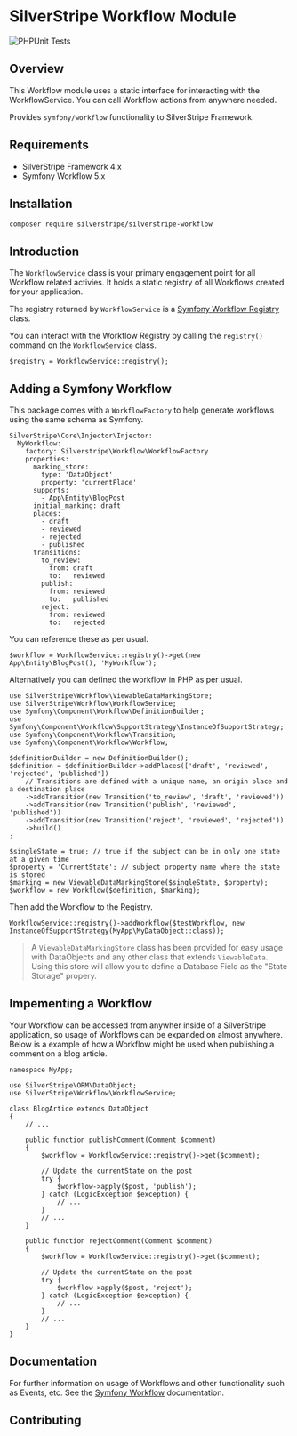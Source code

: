# SilverStripe Workflow Module

![PHPUnit Tests](https://github.com/brettt89/silverstripe-workflow/workflows/PHPUnit%20Tests/badge.svg)

## Overview

This Workflow module uses a static interface for interacting with the WorkflowService. You can call Workflow actions from anywhere needed. 

Provides `symfony/workflow` functionality to SilverStripe Framework.

## Requirements

 * SilverStripe Framework 4.x
 * Symfony Workflow 5.x

## Installation

```
composer require silverstripe/silverstripe-workflow
```

## Introduction

The `WorkflowService` class is your primary engagement point for all Workflow related activies. It holds a static registry of all Workflows created for your application.

The registry returned by `WorkflowService` is a [Symfony Workflow Registry](https://github.com/symfony/symfony/blob/master/src/Symfony/Component/Workflow/Registry.php) class.

You can interact with the Workflow Registry by calling the `registry()` command on the `WorkflowService` class.

```
$registry = WorkflowService::registry();
```

## Adding a Symfony Workflow

This package comes with a `WorkflowFactory` to help generate workflows using the same schema as Symfony.

```
SilverStripe\Core\Injector\Injector:
  MyWorkflow:
    factory: Silverstripe\Workflow\WorkflowFactory
    properties:
      marking_store:
        type: 'DataObject'
        property: 'currentPlace'
      supports:
        - App\Entity\BlogPost
      initial_marking: draft
      places:
        - draft
        - reviewed
        - rejected
        - published
      transitions:
        to_review:
          from: draft
          to:   reviewed
        publish:
          from: reviewed
          to:   published
        reject:
          from: reviewed
          to:   rejected
```

You can reference these as per usual.

```
$workflow = WorkflowService::registry()->get(new App\Entity\BlogPost(), 'MyWorkflow');
```

Alternatively you can defined the workflow in PHP as per usual.

```
use SilverStripe\Workflow\ViewableDataMarkingStore;
use SilverStripe\Workflow\WorkflowService;
use Symfony\Component\Workflow\DefinitionBuilder;
use Symfony\Component\Workflow\SupportStrategy\InstanceOfSupportStrategy;
use Symfony\Component\Workflow\Transition;
use Symfony\Component\Workflow\Workflow;

$definitionBuilder = new DefinitionBuilder();
$definition = $definitionBuilder->addPlaces(['draft', 'reviewed', 'rejected', 'published'])
    // Transitions are defined with a unique name, an origin place and a destination place
    ->addTransition(new Transition('to_review', 'draft', 'reviewed'))
    ->addTransition(new Transition('publish', 'reviewed', 'published'))
    ->addTransition(new Transition('reject', 'reviewed', 'rejected'))
    ->build()
;

$singleState = true; // true if the subject can be in only one state at a given time
$property = 'CurrentState'; // subject property name where the state is stored
$marking = new ViewableDataMarkingStore($singleState, $property);
$workflow = new Workflow($definition, $marking);
```

Then add the Workflow to the Registry.

```
WorkflowService::registry()->addWorkflow($testWorkflow, new InstanceOfSupportStrategy(MyApp\MyDataObject::class));
```

> A `ViewableDataMarkingStore` class has been provided for easy usage with DataObjects and any other class that extends `ViewableData`. Using this store will allow you to define a Database Field as the "State Storage" propery.

## Impementing a Workflow

Your Workflow can be accessed from anywher inside of a SilverStripe application, so usage of Workflows can be expanded on almost anywhere. Below is a example of how a Workflow might be used when publishing a comment on a blog article.

```
namespace MyApp;

use SilverStripe\ORM\DataObject;
use SilverStripe\Workflow\WorkflowService;

class BlogArtice extends DataObject
{   
    // ...

    public function publishComment(Comment $comment)
    {
        $workflow = WorkflowService::registry()->get($comment);

        // Update the currentState on the post
        try {
            $workflow->apply($post, 'publish');
        } catch (LogicException $exception) {
            // ...
        }
        // ...
    }

    public function rejectComment(Comment $comment)
    {
        $workflow = WorkflowService::registry()->get($comment);

        // Update the currentState on the post
        try {
            $workflow->apply($post, 'reject');
        } catch (LogicException $exception) {
            // ...
        }
        // ...
    }
}

```

## Documentation

For further information on usage of Workflows and other functionality such as Events, etc. See the [Symfony Workflow](https://symfony.com/doc/current/workflow.html) documentation.

## Contributing

